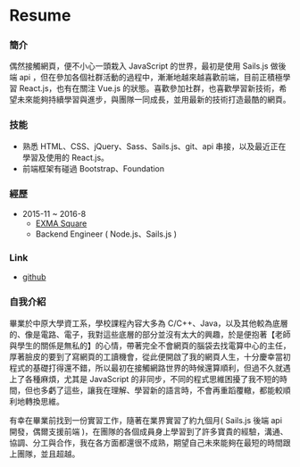 # Resume
### 簡介
  偶然接觸網頁，便不小心一頭栽入 JavaScript 的世界，最初是使用 Sails.js 做後端 api ，但在參加各個社群活動的過程中，漸漸地越來越喜歡前端，目前正積極學習 React.js，也有在關注 Vue.js 的狀態。喜歡參加社群，也喜歡學習新技術，希望未來能夠持續學習與進步，與團隊一同成長，並用最新的技術打造最酷的網頁。
  
### 技能
  * 熟悉 HTML、CSS、jQuery、Sass、Sails.js、git、api 串接，以及最近正在學習及使用的 React.js。
  * 前端框架有碰過 Bootstrap、Foundation
  
### 經歷
  * 2015-11 ~ 2016-8
    * [EXMA Square](http://exma-square.co/) 
    * Backend Engineer ( Node.js、Sails.js )
     
### Link
  * [github](https://github.com/deleav)
  
### 自我介紹
  畢業於中原大學資工系，學校課程內容大多為 C/C++、Java，以及其他較為底層的、像是電路、電子，我對這些底層的部分並沒有太大的興趣，於是便抱著【老師與學生的關係是無私的】的心情，帶著完全不會網頁的腦袋去找電算中心的主任，厚著臉皮的要到了寫網頁的工讀機會，從此便開啟了我的網頁人生，十分慶幸當初程式的基礎打得還不錯，所以最初在接觸網路世界的時候還算順利，但過不久就遇上了各種麻煩，尤其是 JavaScript 的非同步，不同的程式思維困擾了我不短的時間，但也多虧了這些，讓我在理解、學習新的語言時，不會再重蹈覆轍，都能較順利地轉換思維。  
  
  有幸在畢業前找到一份實習工作，隨著在業界實習了約九個月( Sails.js 後端 api 開發，偶爾支援前端 )，在團隊的各個成員身上學習到了許多寶貴的經驗，溝通、協調、分工與合作，我在各方面都還很不成熟，期望自己未來能夠在最短的時間跟上團隊，並且超越。
